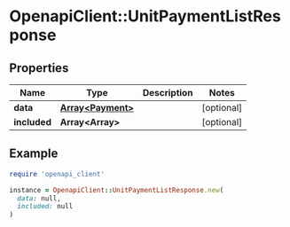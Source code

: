 # OpenapiClient::UnitPaymentListResponse

## Properties

| Name | Type | Description | Notes |
| ---- | ---- | ----------- | ----- |
| **data** | [**Array&lt;Payment&gt;**](Payment.md) |  | [optional] |
| **included** | **Array&lt;Array&gt;** |  | [optional] |

## Example

```ruby
require 'openapi_client'

instance = OpenapiClient::UnitPaymentListResponse.new(
  data: null,
  included: null
)
```

